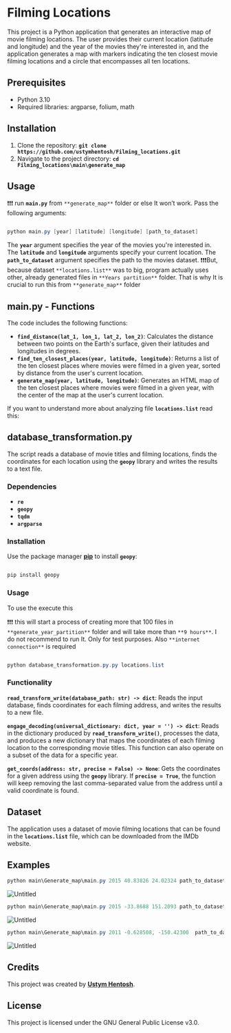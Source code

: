 # Filming Locations

This project is a Python application that generates an interactive map of movie filming locations. The user provides their current location (latitude and longitude) and the year of the movies they're interested in, and the application generates a map with markers indicating the ten closest movie filming locations and a circle that encompasses all ten locations.

## **Prerequisites**

- Python 3.10
- Required libraries: argparse, folium, math

## **Installation**

1. Clone the repository: **`git clone https://github.com/ustymhentosh/Filming_locations.git`**
2. Navigate to the project directory: **`cd Filming_locations\main\generate_map`**

## **Usage**

❗❗❗ run **`main.py`** from `**generate_map**` folder or else It won’t work. Pass the following arguments:

```powershell

python main.py [year] [latitude] [longitude] [path_to_dataset]

```

The **`year`** argument specifies the year of the movies you're interested in. The **`latitude`** and **`longitude`** arguments specify your current location. The **`path_to_dataset`** argument specifies the path to the movies dataset. ❗❗❗But, because dataset `**locations.list**` was to big, program actually uses other, already generated files in `**Years partition**` folder. That is why It is crucial to run this from `**generate_map**` folder

## main.py - F**unctions**

The code includes the following functions:

- **`find_distance(lat_1, lon_1, lat_2, lon_2)`**: Calculates the distance between two points on the Earth's surface, given their latitudes and longitudes in degrees.
- **`find_ten_closest_places(year, latitude, longitude)`**: Returns a list of the ten closest places where movies were filmed in a given year, sorted by distance from the user's current location.
- **`generate_map(year, latitude, longitude)`**: Generates an HTML map of the ten closest places where movies were filmed in a given year, with the center of the map at the user's current location.

If you want to understand more about analyzing file **`locations.list`** read this:

## database_transformation.py

The script reads a database of movie titles and filming locations, finds the coordinates for each location using the **`geopy`** library and writes the results to a text file.

### **Dependencies**

- **`re`**
- **`geopy`**
- **`tqdm`**
- **`argparse`**

### **Installation**

Use the package manager **[pip](https://pip.pypa.io/en/stable/)** to install **`geopy`**:

```powershell

pip install geopy

```

### **Usage**

To use the execute this

❗❗❗ this will start a process of creating more that 100 files in `**generate_year_partition**` folder and will take more than `**9 hours**`. I do not recommend to run It. Only for test purposes. Also `**internet connection**` is required

```powershell

python database_transformation.py.py locations.list

```

### **Functionality**

**`read_transform_write(database_path: str) -> dict`**: Reads the input database, finds coordinates for each filming address, and writes the results to a new file.

**`engage_decoding(universal_dictionary: dict, year = '') -> dict`**: Reads in the dictionary produced by **`read_transform_write()`**, processes the data, and produces a new dictionary that maps the coordinates of each filming location to the corresponding movie titles. This function can also operate on a subset of the data for a specific year.

**`get_coords(address: str, precise = False) -> None`**: Gets the coordinates for a given address using the **`geopy`** library. If **`precise = True`**, the function will keep removing the last comma-separated value from the address until a valid coordinate is found.

## **Dataset**

The application uses a dataset of movie filming locations that can be found in the **`locations.list`** file, which can be downloaded from the IMDb website.

## Examples

```powershell
python main\Generate_map\main.py 2015 40.83826 24.02324 path_to_dataset
```

![Untitled](https://github.com/ustymhentosh/Filming_locations/blob/develop/photos/Greece.png)

```powershell
python main\Generate_map\main.py 2015 -33.8688 151.2093 path_to_dataset
```

![Untitled](https://github.com/ustymhentosh/Filming_locations/blob/develop/photos/Sydney.png)

```powershell
python main\Generate_map\main.py 2011 -0.628508, -150.42300  path_to_dataset
```

![Untitled](https://github.com/ustymhentosh/Filming_locations/blob/develop/photos/Pacific.png)

## **Credits**

This project was created by **[Ustym Hentosh](https://github.com/ustymhentosh)**.

## **License**

This project is licensed under the GNU General Public License v3.0.
